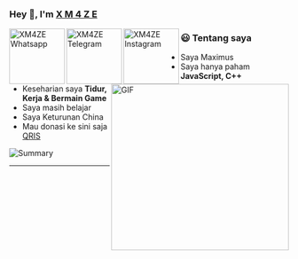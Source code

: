 ### Hey 👋, I'm [X M 4 Z E](https://github.com/XM4ZE)

<a href="https://wa.me/6281283516246">
  <img align="left" alt="XM4ZE Whatsapp" width="100px" src="https://img.shields.io/badge/Whatsapp-green?style=for-the-badge&logo=whatsapp&logoColor=white" />
</a>
<a href="https://t.me/maximusstoreindonesia">
  <img align="left" alt="XM4ZE Telegram" width="100px" src="https://img.shields.io/badge/Telegram-blue?style=for-the-badge&logo=telegram&logoColor=white" />
</a>
<a href="https://www.instagram.com/maximusstore.id/">
  <img align="left" alt="XM4ZE Instagram" width="100px" src="https://img.shields.io/badge/Instagram-pink?style=for-the-badge&logo=instagram&logoColor=black" />
</a>





<img align="right" height="300px" width= "320px" alt="GIF" src="https://media.giphy.com/media/CVtNe84hhYF9u/giphy.gif" />

### 😃 Tentang saya

- Saya Maximus 
- Saya hanya paham **JavaScript, C++**
- Keseharian saya **Tidur, Kerja & Bermain Game**
- Saya masih belajar
- Saya Keturunan China
- Mau donasi ke sini saja [QRIS](https://telegra.ph/file/960c11c865c67dd142c70.jpg)

![Summary](http://github-profile-summary-cards.vercel.app/api/cards/profile-details?username=XM4ZE)

-----
